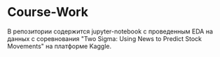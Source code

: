 # Course-Work

В репозитории содержится jupyter-notebook с проведенным EDA на данных с соревнования "Two Sigma: Using News to Predict Stock Movements" на платформе Kaggle.
